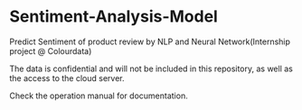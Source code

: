 # Sentiment-Analysis-Model
Predict Sentiment of product review by NLP and Neural Network(Internship project @ Colourdata) 

The data is confidential and will not be included in this repository, as well as the access to the cloud server.

Check the operation manual for documentation.
